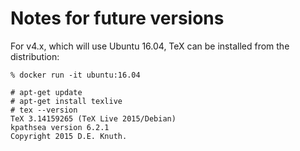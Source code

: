 # Notes for future versions

For v4.x, which will use Ubuntu 16.04, TeX can be installed
from the distribution:

```console
% docker run -it ubuntu:16.04

# apt-get update
# apt-get install texlive
# tex --version
TeX 3.14159265 (TeX Live 2015/Debian)
kpathsea version 6.2.1
Copyright 2015 D.E. Knuth.
```
